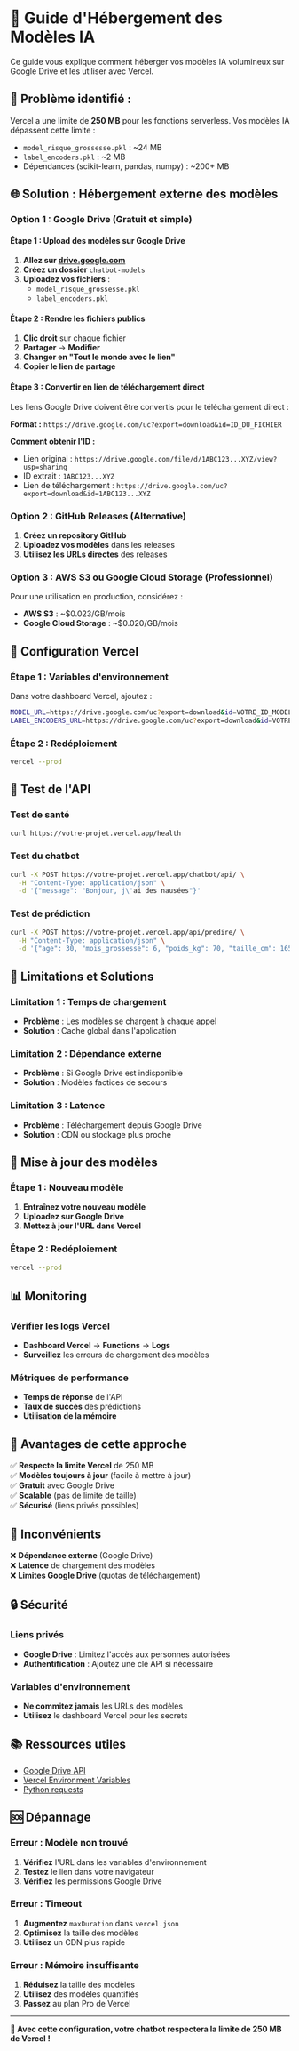 # 📁 Guide d'Hébergement des Modèles IA

Ce guide vous explique comment héberger vos modèles IA volumineux sur Google Drive et les utiliser avec Vercel.

## 🚨 **Problème identifié :**

Vercel a une limite de **250 MB** pour les fonctions serverless. Vos modèles IA dépassent cette limite :
- `model_risque_grossesse.pkl` : ~24 MB
- `label_encoders.pkl` : ~2 MB
- Dépendances (scikit-learn, pandas, numpy) : ~200+ MB

## 🌐 **Solution : Hébergement externe des modèles**

### **Option 1 : Google Drive (Gratuit et simple)**

#### **Étape 1 : Upload des modèles sur Google Drive**

1. **Allez sur [drive.google.com](https://drive.google.com)**
2. **Créez un dossier** `chatbot-models`
3. **Uploadez vos fichiers** :
   - `model_risque_grossesse.pkl`
   - `label_encoders.pkl`

#### **Étape 2 : Rendre les fichiers publics**

1. **Clic droit** sur chaque fichier
2. **Partager** → **Modifier**
3. **Changer en "Tout le monde avec le lien"**
4. **Copier le lien de partage**

#### **Étape 3 : Convertir en lien de téléchargement direct**

Les liens Google Drive doivent être convertis pour le téléchargement direct :

**Format :** `https://drive.google.com/uc?export=download&id=ID_DU_FICHIER`

**Comment obtenir l'ID :**
- Lien original : `https://drive.google.com/file/d/1ABC123...XYZ/view?usp=sharing`
- ID extrait : `1ABC123...XYZ`
- Lien de téléchargement : `https://drive.google.com/uc?export=download&id=1ABC123...XYZ`

### **Option 2 : GitHub Releases (Alternative)**

1. **Créez un repository GitHub**
2. **Uploadez vos modèles** dans les releases
3. **Utilisez les URLs directes** des releases

### **Option 3 : AWS S3 ou Google Cloud Storage (Professionnel)**

Pour une utilisation en production, considérez :
- **AWS S3** : ~$0.023/GB/mois
- **Google Cloud Storage** : ~$0.020/GB/mois

## 🔧 **Configuration Vercel**

### **Étape 1 : Variables d'environnement**

Dans votre dashboard Vercel, ajoutez :

```bash
MODEL_URL=https://drive.google.com/uc?export=download&id=VOTRE_ID_MODEL
LABEL_ENCODERS_URL=https://drive.google.com/uc?export=download&id=VOTRE_ID_ENCODEURS
```

### **Étape 2 : Redéploiement**

```bash
vercel --prod
```

## 📱 **Test de l'API**

### **Test de santé**
```bash
curl https://votre-projet.vercel.app/health
```

### **Test du chatbot**
```bash
curl -X POST https://votre-projet.vercel.app/chatbot/api/ \
  -H "Content-Type: application/json" \
  -d '{"message": "Bonjour, j\'ai des nausées"}'
```

### **Test de prédiction**
```bash
curl -X POST https://votre-projet.vercel.app/api/predire/ \
  -H "Content-Type: application/json" \
  -d '{"age": 30, "mois_grossesse": 6, "poids_kg": 70, "taille_cm": 165, "activité": "modérée", "régime": "omnivore", "antécédents": "aucun", "symptôme": "aucun"}'
```

## 🚨 **Limitations et Solutions**

### **Limitation 1 : Temps de chargement**
- **Problème** : Les modèles se chargent à chaque appel
- **Solution** : Cache global dans l'application

### **Limitation 2 : Dépendance externe**
- **Problème** : Si Google Drive est indisponible
- **Solution** : Modèles factices de secours

### **Limitation 3 : Latence**
- **Problème** : Téléchargement depuis Google Drive
- **Solution** : CDN ou stockage plus proche

## 🔄 **Mise à jour des modèles**

### **Étape 1 : Nouveau modèle**
1. **Entraînez votre nouveau modèle**
2. **Uploadez sur Google Drive**
3. **Mettez à jour l'URL dans Vercel**

### **Étape 2 : Redéploiement**
```bash
vercel --prod
```

## 📊 **Monitoring**

### **Vérifier les logs Vercel**
- **Dashboard Vercel** → **Functions** → **Logs**
- **Surveillez** les erreurs de chargement des modèles

### **Métriques de performance**
- **Temps de réponse** de l'API
- **Taux de succès** des prédictions
- **Utilisation de la mémoire**

## 🎯 **Avantages de cette approche**

✅ **Respecte la limite Vercel** de 250 MB  
✅ **Modèles toujours à jour** (facile à mettre à jour)  
✅ **Gratuit** avec Google Drive  
✅ **Scalable** (pas de limite de taille)  
✅ **Sécurisé** (liens privés possibles)  

## 🚨 **Inconvénients**

❌ **Dépendance externe** (Google Drive)  
❌ **Latence** de chargement des modèles  
❌ **Limites Google Drive** (quotas de téléchargement)  

## 🔒 **Sécurité**

### **Liens privés**
- **Google Drive** : Limitez l'accès aux personnes autorisées
- **Authentification** : Ajoutez une clé API si nécessaire

### **Variables d'environnement**
- **Ne commitez jamais** les URLs des modèles
- **Utilisez** le dashboard Vercel pour les secrets

## 📚 **Ressources utiles**

- [Google Drive API](https://developers.google.com/drive)
- [Vercel Environment Variables](https://vercel.com/docs/concepts/projects/environment-variables)
- [Python requests](https://requests.readthedocs.io/)

## 🆘 **Dépannage**

### **Erreur : Modèle non trouvé**
1. **Vérifiez** l'URL dans les variables d'environnement
2. **Testez** le lien dans votre navigateur
3. **Vérifiez** les permissions Google Drive

### **Erreur : Timeout**
1. **Augmentez** `maxDuration` dans `vercel.json`
2. **Optimisez** la taille des modèles
3. **Utilisez** un CDN plus rapide

### **Erreur : Mémoire insuffisante**
1. **Réduisez** la taille des modèles
2. **Utilisez** des modèles quantifiés
3. **Passez** au plan Pro de Vercel

---

**🎉 Avec cette configuration, votre chatbot respectera la limite de 250 MB de Vercel !**

